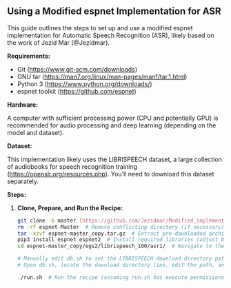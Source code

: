 ## Using a Modified espnet Implementation for ASR

This guide outlines the steps to set up and use a modified espnet implementation for Automatic Speech Recognition (ASR), likely based on the work of Jezid Mar (@Jezidmar).

**Requirements:**

* Git (https://www.git-scm.com/downloads)
* GNU tar (https://man7.org/linux/man-pages/man1/tar.1.html)
* Python 3 (https://www.python.org/downloads/)
* espnet toolkit (https://github.com/espnet)

**Hardware:**

A computer with sufficient processing power (CPU and potentially GPU) is recommended for audio processing and deep learning (depending on the model and dataset).

**Dataset:**

This implementation likely uses the LIBRISPEECH dataset, a large collection of audiobooks for speech recognition training (https://openslr.org/resources.php). You'll need to download this dataset separately.

**Steps:**

1. **Clone, Prepare, and Run the Recipe:**

   ```bash
   git clone -b master [https://github.com/Jezidmar/Modified_implementation.git](https://github.com/Jezidmar/Modified_implementation.git)  # Clone the repository
   rm -rf espnet-Master  # Remove conflicting directory (if necessary)
   tar -xzvf espnet-master_copy.tar.gz  # Extract pre-downloaded archive (replace with your archive name)
   pip3 install espnet espnet2  # Install required libraries (adjust based on your needs)
   cd espnet-master_copy/egs2/librispeech_100/asr1/  # Navigate to the recipe directory

   # Manually edit db.sh to set the LIBRISPEECH download directory path
   # Open db.sh, locate the download directory line, edit the path, and save the changes.

   ./run.sh  # Run the recipe (assuming run.sh has execute permissions)
